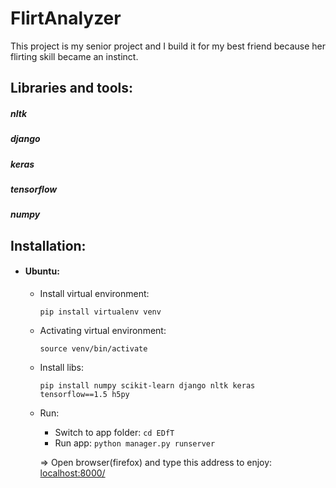 # FlirtAnalyzer
This project is my senior project and I build it for my best friend because her flirting skill became an instinct.

## Libraries and tools:

##### nltk

##### django

##### keras

##### tensorflow

##### numpy

## Installation:

* #### Ubuntu:

    + Install virtual environment:
        ```
        pip install virtualenv venv
        ```

    + Activating virtual environment:
        ```
        source venv/bin/activate
        ```

    + Install libs:
        ```
        pip install numpy scikit-learn django nltk keras tensorflow==1.5 h5py
        ```
    + Run:
        - Switch to app folder: ```cd EDfT```
        - Run app: ```python manager.py runserver```
        
        => Open browser(firefox) and type this address to enjoy: [localhost:8000/](http://localhost:8000/)
